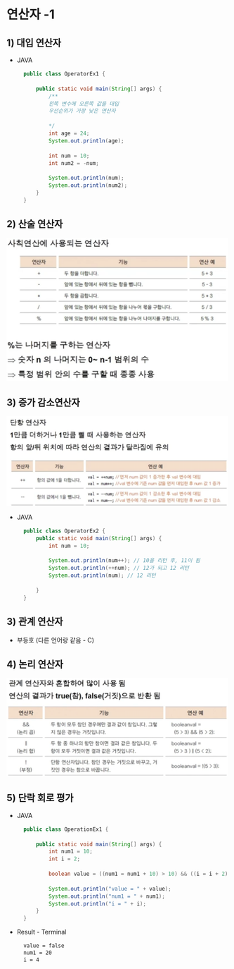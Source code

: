 <link href="../../md/style.css" rel="stylesheet">

# 연산자 -1

## 1) 대입 연산자

- JAVA

  ```JAVA
    public class OperatorEx1 {

        public static void main(String[] args) {
            /**
            왼쪽 변수에 오른쪽 값을 대입
            우선순위가 가장 낮은 연산자

            */
            int age = 24;
            System.out.println(age);

            int num = 10;
            int num2 = -num;

            System.out.println(num);
            System.out.println(num2);
        }
    }
  ```

## 2) 산술 연산자

<img src='images/2021-08-14-22-01-37.png' />

## 3) 증가 감소연산자

<img src='images/2021-08-14-22-02-45.png' />

- JAVA

  ```JAVA
    public class OperatorEx2 {
        public static void main(String[] args) {
            int num = 10;

            System.out.println(num++); // 10을 리턴 후, 11이 됨
            System.out.println(++num); // 12가 되고 12 리턴
            System.out.println(num); // 12 리턴

        }
    }
  ```

## 3) 관계 연산자

- 부등호 (다른 언어랑 같음 - C)

## 4) 논리 연산자

<img src='images/2021-08-14-22-08-24.png' />

## 5) 단락 회로 평가

- JAVA

  ```JAVA
    public class OperationEx1 {

        public static void main(String[] args) {
            int num1 = 10;
            int i = 2;

            boolean value = ((num1 = num1 + 10) > 10) && ((i = i + 2) > 10); // 여기서 앞에 항이 true여야 뒤로 가서 평가

            System.out.println("value = " + value);
            System.out.println("num1 = " + num1);
            System.out.println("i = " + i);
        }
    }
  ```

- Result - Terminal
  ```TEXT
    value = false
    num1 = 20
    i = 4
  ```
